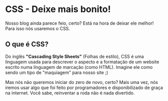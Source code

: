 # CSS - Deixe mais bonito!

Nosso blog ainda parece feio, certo? Está na hora de deixar ele melhor! Para isso nós usaremos o CSS.

## O que é CSS?

Do inglês **"Cascading Style Sheets"** \(Folhas de estilo\), CSS é uma linguagem usada para descrever o aspecto e a formatação de um website escrito numa linguagem de marcação \(como HTML\). Imagine ele como sendo um tipo de "maquiagem" para nosso site ;\)

Mas nós não queremos iniciar do zero de novo, certo? Mais uma vez, nós iremos usar algo que foi feito por programadores e disponibilizado de graça na internet. Você sabe, reinventar a roda não é nada divertido.

